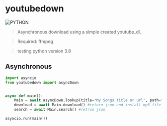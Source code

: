 # youtubedown


![PYTHON](https://img.shields.io/badge/python-v3.8-blue)
> Asynchronous download using a simple created youtube_dl.

> Required: ffmpeg

> testing python version 3.8



## Asynchronous
```py
import asyncio
from youtubedown import asyncDown


async def main():
    Main = await asyncDown.lookup(title="My Songs title or url", path="./music/music") # path = music polder in music.mp3
    download = await Main.download() #return json and install mp3 file
    search = await Main.search() #retrun json

asyncio.run(main())
```

